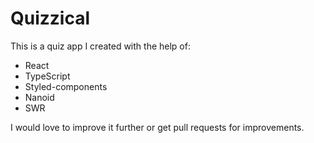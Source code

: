 # Quizzical

This is a quiz app I created with the help of:
- React
- TypeScript
- Styled-components
- Nanoid
- SWR

I would love to improve it further or get pull requests for improvements.